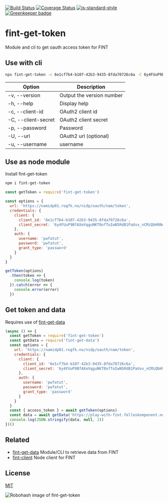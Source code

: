 [![Build Status](https://travis-ci.org/telemark/fint-get-token.svg?branch=master)](https://travis-ci.org/telemark/fint-get-token)
[![Coverage Status](https://coveralls.io/repos/telemark/fint-get-token/badge.svg?branch=master&service=github)](https://coveralls.io/github/telemark/fint-get-token?branch=master)
[![js-standard-style](https://img.shields.io/badge/code%20style-standard-brightgreen.svg?style=flat)](https://github.com/feross/standard)
[![Greenkeeper badge](https://badges.greenkeeper.io/telemark/fint-get-token.svg)](https://greenkeeper.io/)

# fint-get-token

Module and cli to get oauth access token for FINT

## Use with cli

```bash
npx fint-get-token -c 6e1cf7b4-b107-42b3-9435-8fda70726c6a -C 6y4FUuP9BfAXeVqguNKT0ofToIwN5RdB1PaUvx_nCMiQbH9NeGq3pp0jQB9zOQ0APOxEbodzJXp-8RVux6318A -u pwfatut -p pwfatut
```

| Option              | Description               |
| ------------------- | ------------------------- |
| -v, --version       | Output the version number |
| -h, --help          | Display help              |
| -c, --client-id     | OAuth2 client id          |
| -C, --client-secret | OAuth2 client secret      |
| -p, --password      | Password                  |
| -U, --url           | OAuth2 url (optional)     |
| -u, --username      | username                  |

## Use as node module

Install fint-get-token

```bash
npm i fint-get-token
```

```JavaScript
const getToken = require('fint-get-token')

const options = {
  url: 'https://namidp01.rogfk.no/nidp/oauth/nam/token',
  credentials: {
    client: {
      client_id: '6e1cf7b4-b107-42b3-9435-8fda70726c6a',
      client_secret: '6y4FUuP9BfAXeVqguNKT0ofToIwN5RdB1PaUvx_nCMiQbH9NeGq3pp0jQB9zOQ0APOxEbodzJXp-8RVux6318A'
    },
    auth: {
      username: 'pwfatut',
      password: 'pwfatut',
      grant_type: 'password'
    }
  }
}

getToken(options)
  .then(token => {
    console.log(token)
  }).catch(error => {
    console.error(error)
  })
```

## Get token and data

Requires use of [fint-get-data]()

```JavaScript
(async () => {
  const getToken = require('fint-get-token')
  const getData = require('fint-get-data')
  const options = {
    url: 'https://namidp01.rogfk.no/nidp/oauth/nam/token',
    credentials: {
      client: {
        client_id: '6e1cf7b4-b107-42b3-9435-8fda70726c6a',
        client_secret: '6y4FUuP9BfAXeVqguNKT0ofToIwN5RdB1PaUvx_nCMiQbH9NeGq3pp0jQB9zOQ0APOxEbodzJXp-8RVux6318A'
      },
      auth: {
        username: 'pwfatut',
        password: 'pwfatut',
        grant_type: 'password'
      }
    }
  }
  const { access_token } = await getToken(options)
  const data = await getData('https://play-with-fint.felleskomponent.no/administrasjon/personal/personalressurs', access_token)
  console.log(JSON.stringify(data, null, 2))
})()
```

## Related

- [fint-get-data](https://github.com/telemark/fint-get-data) Module/CLI to retrieve data from FINT
- [fint-client](https://github.com/telemark/fint-client) Node client for FINT

## License

[MIT](LICENSE)

![Robohash image of fint-get-token](https://robots.kebabstudios.party/fint-get-token.png "Robohash image of fint-get-token")
